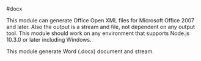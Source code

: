 #docx

This module can generate Office Open XML files for Microsoft Office 2007 and later.
Also the output is a stream and file, not dependent on any output tool.
This module should work on any environment that supports Node.js 10.3.0 or later including Windows.

This module generate Word (.docx) document and stream.
